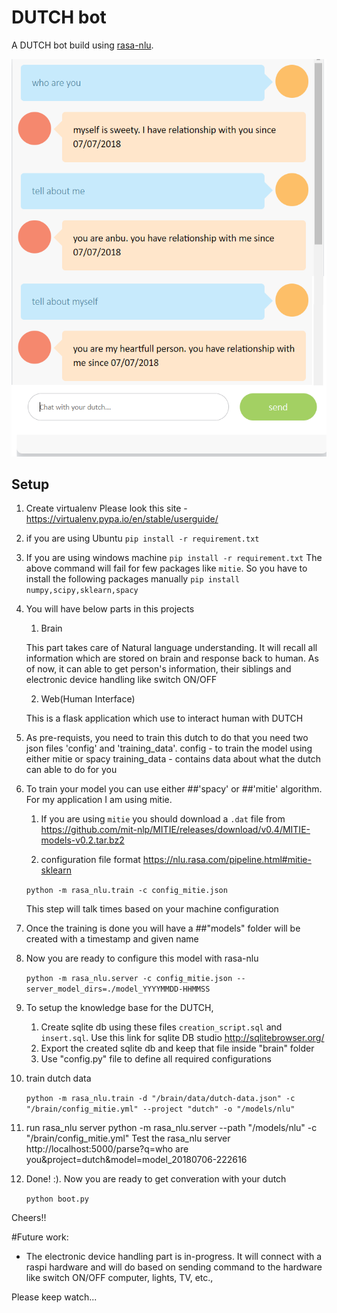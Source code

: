 # DUTCH bot
A DUTCH bot build using [rasa-nlu](http://rasa.ai).

![result](https://github.com/anburiyan/nlp-dutch-bot/blob/master/result.png)

## Setup
1. Create virtualenv
    Please look this site - https://virtualenv.pypa.io/en/stable/userguide/
2. if you are using Ubuntu
    `pip install -r requirement.txt`

3. If you are using windows machine
    `pip install -r requirement.txt`
    The above command will fail for few packages like `mitie`.
    So you have to install the following packages manually
    `pip install numpy,scipy,sklearn,spacy`    

4. You will have below parts in this projects
    1. Brain    

    This part takes care of Natural language understanding. It will recall all information which are stored on brain
    and response back to human.
    As of now, it can able to get person's information, their siblings and electronic device handling like switch ON/OFF

    2. Web(Human Interface)

    This is a flask application which use to interact human with DUTCH    

5. As pre-requists, you need to train this dutch to do that you need two json files 'config'  and 'training_data'.
    config - to train the model using either mitie or spacy
    training_data - contains data about what the dutch can able to do for you

6. To train your model you can use either ##'spacy' or ##'mitie' algorithm. For my application I am using mitie.

    1. If you are using `mitie` you should download a `.dat` file from
        https://github.com/mit-nlp/MITIE/releases/download/v0.4/MITIE-models-v0.2.tar.bz2

    2. configuration file format
        https://nlu.rasa.com/pipeline.html#mitie-sklearn

    `python -m rasa_nlu.train -c config_mitie.json`

    This step will talk times based on your machine configuration

7. Once the training is done you will have a ##"models" folder will be created with a timestamp and given name

8. Now you are ready to configure this model with rasa-nlu

    `python -m rasa_nlu.server -c config_mitie.json --server_model_dirs=./model_YYYYMMDD-HHMMSS`

9. To setup the knowledge base for the DUTCH,
    1. Create sqlite db using these files `creation_script.sql` and `insert.sql`. 
        Use this link for sqlite DB studio http://sqlitebrowser.org/
    2. Export the created sqlite db and keep that file inside "brain" folder
    3. Use "config.py" file to define all required configurations

10. train dutch data

    `python -m rasa_nlu.train -d "/brain/data/dutch-data.json" -c "/brain/config_mitie.yml" --project "dutch" -o "/models/nlu"`

11. run rasa_nlu server
    python -m rasa_nlu.server --path "/models/nlu" -c "/brain/config_mitie.yml"
    Test the rasa_nlu server
        http://localhost:5000/parse?q=who are you&project=dutch&model=model_20180706-222616

12. Done! :). Now you are ready to get converation with your dutch

    `python boot.py`

Cheers!!

#Future work:
- The electronic device handling part is in-progress. It will connect with a raspi hardware and will do based on sending command to the hardware like switch ON/OFF computer, lights, TV, etc.,

Please keep watch...

